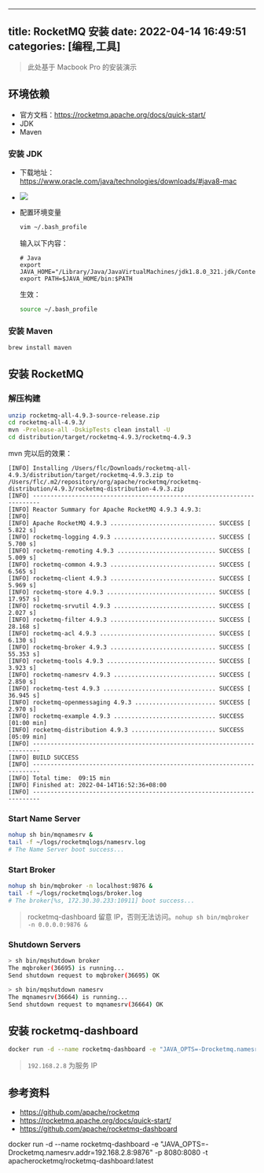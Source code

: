 ----
title: RocketMQ 安装
date: 2022-04-14 16:49:51
categories: [编程,工具]
----

> 此处基于 Macbook Pro 的安装演示

## 环境依赖

- 官方文档：https://rocketmq.apache.org/docs/quick-start/
- JDK
- Maven

### 安装 JDK

- 下载地址：https://www.oracle.com/java/technologies/downloads/#java8-mac
- ![](https://s.flc.io/2022-04-14-16-48-58.png)
- 配置环境变量

    ```bash
    vim ~/.bash_profile
    ```

    输入以下内容：

    ```
    # Java
    export JAVA_HOME="/Library/Java/JavaVirtualMachines/jdk1.8.0_321.jdk/Contents/Home"
    export PATH=$JAVA_HOME/bin:$PATH
    ```

    生效：

    ```bash
    source ~/.bash_profile
    ```

<!-- more -->

### 安装 Maven

```bash
brew install maven
```

## 安装 RocketMQ

### 解压构建

```bash
unzip rocketmq-all-4.9.3-source-release.zip
cd rocketmq-all-4.9.3/
mvn -Prelease-all -DskipTests clean install -U
cd distribution/target/rocketmq-4.9.3/rocketmq-4.9.3
```

mvn 完以后的效果：

```
[INFO] Installing /Users/flc/Downloads/rocketmq-all-4.9.3/distribution/target/rocketmq-4.9.3.zip to /Users/flc/.m2/repository/org/apache/rocketmq/rocketmq-distribution/4.9.3/rocketmq-distribution-4.9.3.zip
[INFO] ------------------------------------------------------------------------
[INFO] Reactor Summary for Apache RocketMQ 4.9.3 4.9.3:
[INFO]
[INFO] Apache RocketMQ 4.9.3 .............................. SUCCESS [  5.822 s]
[INFO] rocketmq-logging 4.9.3 ............................. SUCCESS [  5.700 s]
[INFO] rocketmq-remoting 4.9.3 ............................ SUCCESS [  5.009 s]
[INFO] rocketmq-common 4.9.3 .............................. SUCCESS [  6.565 s]
[INFO] rocketmq-client 4.9.3 .............................. SUCCESS [  5.969 s]
[INFO] rocketmq-store 4.9.3 ............................... SUCCESS [ 17.957 s]
[INFO] rocketmq-srvutil 4.9.3 ............................. SUCCESS [  2.027 s]
[INFO] rocketmq-filter 4.9.3 .............................. SUCCESS [ 28.168 s]
[INFO] rocketmq-acl 4.9.3 ................................. SUCCESS [  6.130 s]
[INFO] rocketmq-broker 4.9.3 .............................. SUCCESS [ 55.353 s]
[INFO] rocketmq-tools 4.9.3 ............................... SUCCESS [  3.923 s]
[INFO] rocketmq-namesrv 4.9.3 ............................. SUCCESS [  2.850 s]
[INFO] rocketmq-test 4.9.3 ................................ SUCCESS [ 36.945 s]
[INFO] rocketmq-openmessaging 4.9.3 ....................... SUCCESS [  2.970 s]
[INFO] rocketmq-example 4.9.3 ............................. SUCCESS [01:00 min]
[INFO] rocketmq-distribution 4.9.3 ........................ SUCCESS [05:09 min]
[INFO] ------------------------------------------------------------------------
[INFO] BUILD SUCCESS
[INFO] ------------------------------------------------------------------------
[INFO] Total time:  09:15 min
[INFO] Finished at: 2022-04-14T16:52:36+08:00
[INFO] ------------------------------------------------------------------------
```

### Start Name Server

```bash
nohup sh bin/mqnamesrv &
tail -f ~/logs/rocketmqlogs/namesrv.log
# The Name Server boot success...
```

### Start Broker

```bash
nohup sh bin/mqbroker -n localhost:9876 &
tail -f ~/logs/rocketmqlogs/broker.log 
# The broker[%s, 172.30.30.233:10911] boot success...
```

> rocketmq-dashboard 留意 IP，否则无法访问。`nohup sh bin/mqbroker -n 0.0.0.0:9876 &`

### Shutdown Servers

```bash
> sh bin/mqshutdown broker
The mqbroker(36695) is running...
Send shutdown request to mqbroker(36695) OK

> sh bin/mqshutdown namesrv
The mqnamesrv(36664) is running...
Send shutdown request to mqnamesrv(36664) OK
```

## 安装 rocketmq-dashboard

```bash
docker run -d --name rocketmq-dashboard -e "JAVA_OPTS=-Drocketmq.namesrv.addr=192.168.2.8:9876" -p 8080:8080 -t apacherocketmq/rocketmq-dashboard:latest
```

> `192.168.2.8` 为服务 IP

## 参考资料

- https://github.com/apache/rocketmq
- https://rocketmq.apache.org/docs/quick-start/
- https://github.com/apache/rocketmq-dashboard

docker run -d --name rocketmq-dashboard -e "JAVA_OPTS=-Drocketmq.namesrv.addr=192.168.2.8:9876" -p 8080:8080 -t apacherocketmq/rocketmq-dashboard:latest